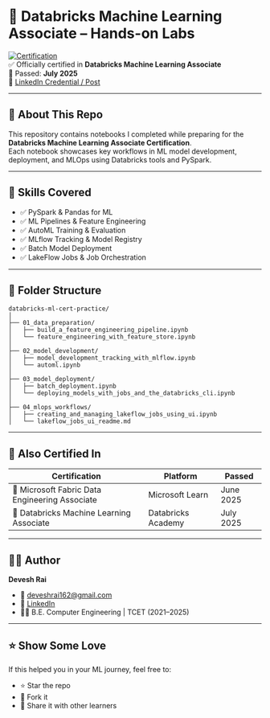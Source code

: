 # 🔶 Databricks Machine Learning Associate – Hands-on Labs

[![Certification](https://img.shields.io/badge/Certified-Databricks%20ML%20Associate-brightgreen?style=flat&logo=databricks)](https://credentials.databricks.com/)  
✅ Officially certified in **Databricks Machine Learning Associate**  
📅 Passed: **July 2025**  
🔗 [LinkedIn Credential / Post](https://www.linkedin.com/feed/update/urn:li:activity:7350364618994741249/)

---

## 📘 About This Repo

This repository contains notebooks I completed while preparing for the **Databricks Machine Learning Associate Certification**.  
Each notebook showcases key workflows in ML model development, deployment, and MLOps using Databricks tools and PySpark.

---

## 🧠 Skills Covered

- ✅ PySpark & Pandas for ML
- ✅ ML Pipelines & Feature Engineering
- ✅ AutoML Training & Evaluation
- ✅ MLflow Tracking & Model Registry
- ✅ Batch Model Deployment
- ✅ LakeFlow Jobs & Job Orchestration

---

## 📂 Folder Structure

```
databricks-ml-cert-practice/
│
├── 01_data_preparation/
│   ├── build_a_feature_engineering_pipeline.ipynb
│   └── feature_engineering_with_feature_store.ipynb
│
├── 02_model_development/
│   ├── model_development_tracking_with_mlflow.ipynb
│   └── automl.ipynb
│
├── 03_model_deployment/
│   ├── batch_deployment.ipynb
│   └── deploying_models_with_jobs_and_the_databricks_cli.ipynb
│
├── 04_mlops_workflows/
│   ├── creating_and_managing_lakeflow_jobs_using_ui.ipynb
│   └── lakeflow_jobs_ui_readme.md
```

---

## 🧵 Also Certified In

| Certification | Platform | Passed |
|---------------|----------|--------|
| 🧵 Microsoft Fabric Data Engineering Associate | Microsoft Learn | June 2025 |
| 🔶 Databricks Machine Learning Associate | Databricks Academy | July 2025 |

---

## 🙋‍♂️ Author

**Devesh Rai**  
- 📧 [deveshrai162@gmail.com](mailto:deveshrai162@gmail.com)  
- 💼 [LinkedIn](https://www.linkedin.com/in/devesh-rai-544437230/)  
- 👨‍🎓 B.E. Computer Engineering | TCET (2021–2025)

---

## ⭐️ Show Some Love

If this helped you in your ML journey, feel free to:
- ⭐️ Star the repo
- 🍴 Fork it
- 🔁 Share it with other learners
